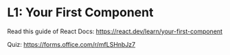 # L1: Your First Component

Read this guide of React Docs: https://react.dev/learn/your-first-component

Quiz: https://forms.office.com/r/mfLSHnbJz7
